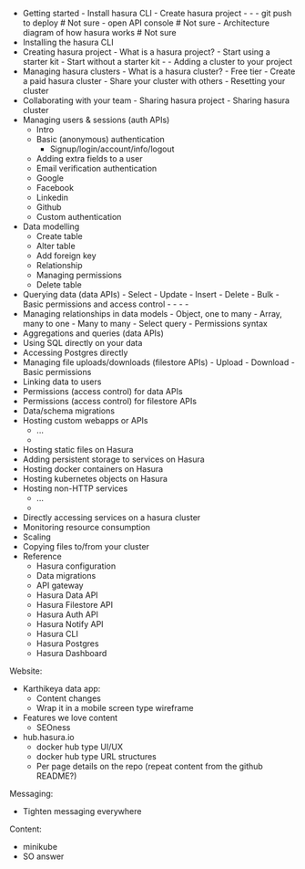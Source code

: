 - Getting started
        - Install hasura CLI
        - Create hasura project
                - <Link to create hasura project detailed guide>
                - <Link to create hasura cluster detailed guide>
        - git push to deploy # Not sure
        - open API console # Not sure
        - Architecture diagram of how hasura works # Not sure
- Installing the hasura CLI
- Creating hasura project
        - What is a hasura project?
        - Start using a starter kit
        - Start without a starter kit
        - <link to collaboration>
        - Adding a cluster to your project
- Managing hasura clusters
        - What is a hasura cluster?
        - Free tier
        - Create a paid hasura cluster
        - Share your cluster with others
            - Resetting your cluster
- Collaborating with your team
        - Sharing hasura project
        - Sharing hasura cluster
- Managing users & sessions (auth APIs)
    - Intro
    - Basic (anonymous) authentication
        - Signup/login/account/info/logout
    - Adding extra fields to a user
    - Email verification authentication
    - Google
    - Facebook
    - Linkedin
    - Github
    - Custom authentication
- Data modelling
  - Create table
  - Alter table
  - Add foreign key
  - Relationship
  - Managing permissions
  - Delete table
- Querying data (data APIs)
        - Select
        - Update
        - Insert
        - Delete
        - Bulk
        - Basic permissions and access control 
            - <link to permissions>
            - <link to data modelling>
            - <link to aggregations>
            - <link to permissions>
- Managing relationships in data models
        - Object, one to many
        - Array, many to one
        - Many to many
        - Select query
        - Permissions syntax
- Aggregations and queries (data APIs)
- Using SQL directly on your data
- Accessing Postgres directly
- Managing file uploads/downloads (filestore APIs)
        - Upload
        - Download
        - Basic permissions
- Linking data to users
- Permissions (access control) for data APIs
- Permissions (access control) for filestore APIs
- Data/schema migrations
- Hosting custom webapps or APIs
    - ...
    - <link to adding storage>
- Hosting static files on Hasura
- Adding persistent storage to services on Hasura
- Hosting docker containers on Hasura
- Hosting kubernetes objects on Hasura
- Hosting non-HTTP services
    - ...
    - <link to connecting to TCP services directly>
- Directly accessing services on a hasura cluster
- Monitoring resource consumption
- Scaling
- Copying files to/from your cluster
- Reference
    - Hasura configuration
    - Data migrations
    - API gateway
    - Hasura Data API
    - Hasura Filestore API
    - Hasura Auth API
    - Hasura Notify API
    - Hasura CLI
    - Hasura Postgres
    - Hasura Dashboard

Website:
- Karthikeya data app:
    - Content changes
    - Wrap it in a mobile screen type wireframe
- Features we love content
    - SEOness
- hub.hasura.io
    - docker hub type UI/UX
    - docker hub type URL structures
    - Per page details on the repo (repeat content from the github README?)

Messaging:
- Tighten messaging everywhere

Content:
- minikube
- SO answer
